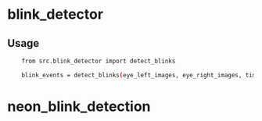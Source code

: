 # blink_detector

## Usage

```bash
    from src.blink_detector import detect_blinks

    blink_events = detect_blinks(eye_left_images, eye_right_images, timestamps)
```
# neon_blink_detection
